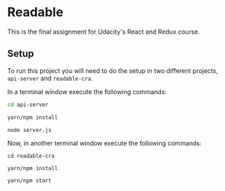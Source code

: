 # Readable

This is the final assignment for Udacity's React and Redux course.

## Setup

To run this project you will need to do the setup in two different projects, `api-server` and `readable-cra`.

In a terminal window execute the following commands:

```bash
cd api-server

yarn/npm install

node server.js
```

Now, in another terminal window execute the following commands:

```
cd readable-cra

yarn/npm install

yarn/npm start
```